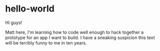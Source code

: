 # hello-world
Hi guys!


Matt here, I'm learning how to code well enough to hack together a prototype for an app I want to build. 
I have a sneaking suspicion this text will be terribly funny to me in ten years.
